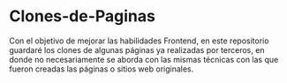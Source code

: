 # Clones-de-Paginas
Con el objetivo de mejorar las habilidades Frontend, en este repositorio guardaré los clones de algunas páginas ya realizadas por terceros, en donde no necesariamente se aborda con las mismas técnicas con las que fueron creadas las páginas o sitios web originales. 
